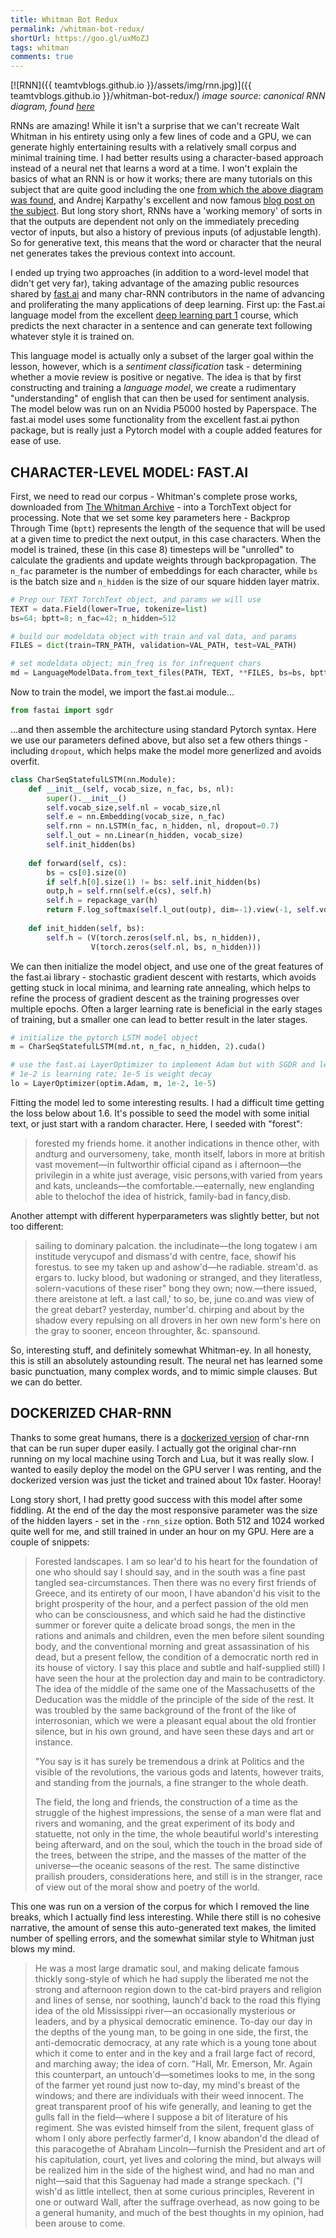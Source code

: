 ```yaml
---
title: Whitman Bot Redux
permalink: /whitman-bot-redux/
shortUrl: https://goo.gl/uxMoZJ
tags: whitman
comments: true
---
```


[![RNN]({{ teamtvblogs.github.io }}/assets/img/rnn.jpg)]({{ teamtvblogs.github.io }}/whitman-bot-redux/)
_image source: canonical RNN diagram, found [here](http://www.wildml.com/2015/09/recurrent-neural-networks-tutorial-part-1-introduction-to-rnns/)_

RNNs are amazing! While it isn't a surprise that we can't recreate Walt Whitman in his entirety using only a few lines of code and a GPU, we can generate highly entertaining results with a relatively small corpus and minimal training time. I had better results using a character-based approach instead of a neural net that learns a word at a time. I won't explain the basics of what an RNN is or how it works; there are many tutorials on this subject that are quite good including the one [from which the above diagram was found](http://www.wildml.com/2015/09/recurrent-neural-networks-tutorial-part-1-introduction-to-rnns/), and Andrej Karpathy's excellent and now famous [blog post on the subject](https://karpathy.github.io/2015/05/21/rnn-effectiveness/). But long story short, RNNs have a 'working memory' of sorts in that the outputs are dependent not only on the immediately preceding vector of inputs, but also a history of previous inputs (of adjustable length). So for generative text, this means that the word or character that the neural net generates takes the previous context into account. 

<!--more-->

I ended up trying two approaches (in addition to a word-level model that didn't get very far), taking advantage of the amazing public resources shared by [fast.ai](http://www.fast.ai) and many char-RNN contributors in the name of advancing and proliferating the many applications of deep learning. First up: the Fast.ai language model from the excellent [deep learning part 1](http://course.fast.ai) course, which predicts the next character in a sentence and can generate text following whatever style it is trained on.  

This language model is actually only a subset of the larger goal within the lesson, however, which is a *sentiment classification* task - determining whether a movie review is positive or negative. The idea is that by first constructing and training a *language model*, we create a rudimentary "understanding" of english that can then be used for sentiment analysis. The model below was run on an Nvidia P5000 hosted by Paperspace. The fast.ai model uses some functionality from the excellent fast.ai python package, but is really just a Pytorch model with a couple added features for ease of use.

## CHARACTER-LEVEL MODEL: FAST.AI  

First, we need to read our corpus - Whitman's complete prose works, downloaded from [The Whitman Archive](https://whitmanarchive.org/published/other/CompleteProse.html) - into a TorchText object for processing. Note that we set some key parameters here - Backprop Through Time (`bptt`) represents the length of the sequence that will be used at a given time to predict the next output, in this case characters. When the model is trained, these (in this case 8) timesteps will be "unrolled" to calculate the gradients and update weights through backpropagation. The `n_fac` parameter is the number of embeddings for each character, while `bs` is the batch size and `n_hidden` is the size of our square hidden layer matrix.

```python
# Prep our TEXT TorchText object, and params we will use
TEXT = data.Field(lower=True, tokenize=list)
bs=64; bptt=8; n_fac=42; n_hidden=512

# build our modeldata object with train and val data, and params
FILES = dict(train=TRN_PATH, validation=VAL_PATH, test=VAL_PATH)

# set modeldata object; min_freq is for infrequent chars
md = LanguageModelData.from_text_files(PATH, TEXT, **FILES, bs=bs, bptt=bptt, min_freq=3)
```
Now to train the model, we import the fast.ai module...

```python
from fastai import sgdr
```
...and then assemble the architecture using standard Pytorch syntax. Here we use our parameters defined above, but also set a few others things - including `dropout`, which helps make the model more generlized and avoids overfit. 

```python
class CharSeqStatefulLSTM(nn.Module):
    def __init__(self, vocab_size, n_fac, bs, nl):
        super().__init__()
        self.vocab_size,self.nl = vocab_size,nl
        self.e = nn.Embedding(vocab_size, n_fac)
        self.rnn = nn.LSTM(n_fac, n_hidden, nl, dropout=0.7)
        self.l_out = nn.Linear(n_hidden, vocab_size)
        self.init_hidden(bs)
        
    def forward(self, cs):
        bs = cs[0].size(0)
        if self.h[0].size(1) != bs: self.init_hidden(bs)
        outp,h = self.rnn(self.e(cs), self.h)
        self.h = repackage_var(h)
        return F.log_softmax(self.l_out(outp), dim=-1).view(-1, self.vocab_size)
    
    def init_hidden(self, bs):
        self.h = (V(torch.zeros(self.nl, bs, n_hidden)),
                  V(torch.zeros(self.nl, bs, n_hidden)))
```

We can then initialize the model object, and use one of the great features of the fast.ai library - stochastic gradient descent with restarts, which avoids getting stuck in local minima, and learning rate annealing, which helps to refine the process of gradient descent as the training progresses over multiple epochs. Often a larger learning rate is beneficial in the early stages of training, but a smaller one can lead to better result in the later stages.

```python
# initialize the pytorch LSTM model object
m = CharSeqStatefulLSTM(md.nt, n_fac, n_hidden, 2).cuda()

# use the fast.ai LayerOptimizer to implement Adam but with SGDR and learning rate annealing. 
# 1e-2 is learning rate; 1e-5 is weight decay
lo = LayerOptimizer(optim.Adam, m, 1e-2, 1e-5)
```

Fitting the model led to some interesting results. I had a difficult time getting the loss below about 1.6. It's possible to seed the model with some initial text, or just start with a random character. Here, I seeded with "forest":

>forested my friends home. it another indications in thence other, with andturg and ourversomeny, take, month itself, labors in more at british vast movement—in fultworthir official cipand as i afternoon—the privilegin in a white just average, visic persons,with varied from years and kats, uncleands—the comfortable.—eaternally, new englanding able to thelochof the idea of histrick, family-bad in fancy,disb.

Another attempt with different hyperparameters was slightly better, but not too different:

> sailing to dominary palcation. the includinate—the long togatew i am institude verycupof and dismass'd with centre, face, showif his forestus. to see my taken up and ashow'd—he radiable. stream'd. as ergars to. lucky blood, but wadoning or stranged, and they literatless, solern-vacutions of these riser" bong they own; now.—there issued, there areistone at left. a last call,' to so, be, june co.and was view of the great debart? yesterday, number'd. chirping and about by the shadow every repulsing on all drovers in her own new form's here on the gray to sooner, enceon throughter, &c. spansound.

So, interesting stuff, and definitely somewhat Whitman-ey. In all honesty, this is still an absolutely astounding result. The neural net has learned some basic punctuation, many complex words, and to mimic simple clauses. But we can do better.  

## DOCKERIZED CHAR-RNN

Thanks to some great humans, there is a [dockerized version](https://hub.docker.com/r/xoryouyou/torch-rnn/) of char-rnn that can be run super duper easily. I actually got the original char-rnn running on my local machine using Torch and Lua, but it was really slow. I wanted to easily deploy the model on the GPU server I was renting, and the dockerized version was just the ticket and trained about 10x faster. Hooray!

Long story short, I had pretty good success with this model after some fiddling. At the end of the day the most responsive parameter was the size of the hidden layers - set in the `-rnn_size` option. Both 512 and 1024 worked quite well for me, and still trained in under an hour on my GPU. Here are a couple of snippets:

> Forested landscapes. I am so lear'd
to his heart for the foundation of one who should say I should say,
and in the south was a fine past tangled sea-circumstances. Then there was no
every first friends of Greece, and its entirety of our moon, I have
abandon'd his visit to the bright prosperity of the hour,
and a perfect passion of the old men who can be consciousness, and which said he
had the distinctive summer or forever quite a delicate broad songs, the
men in the rations and animals and children, even the men before
silent sounding body, and the conventional morning and great assassination
of his dead, but a present fellow, the condition of a democratic north red in
its house of victory. I say this place and subtle and
half-supplied still) I have seen the hour at the prolection day and
main to be contradictory. The idea of the middle of the same one of
the Massachusetts of the Deducation was the middle of the principle of the side of the
rest. It was troubled by the same background of the front of the like of
interrosonian, which we were a pleasant equal about the old frontier
silence, but in his own ground, and have seen these days and art or
instance.
>
>"You say is it has surely be tremendous a drink at Politics and the visible of the revolutions, the
various gods and latents, however traits, and standing from the
journals, a fine stranger to the whole death.
>
>The field, the long and friends, the construction of a time as the struggle of the highest
impressions, the sense of a man were flat and rivers and womaning, and
the great experiment of its body and statuette, not only in the time, the
whole beautiful world's interesting being afterward, and on the soul, which
the touch in the broad side of the trees, between the stripe, and
the masses of the matter of the universe—the oceanic seasons of
the rest. The same distinctive prailish prouders, considerations here,
and still is in the stranger, race of view out of the moral show and
poetry of the world.

This one was run on a version of the corpus for which I removed the line breaks, which I actually find less interesting. While there still is no cohesive narrative, the amount of sense this auto-generated text makes, the limited number of spelling errors, and the somewhat similar style to Whitman just blows my mind.

> He was a most large dramatic soul, and making delicate famous thickly song-style of which he had supply the liberated me not the strong and afternoon region down to the cat-bird prayers and religion and lines of sense, nor soothing, launch'd back to the road this flying idea of the old Mississippi river—an occasionally mysterious or leaders, and by a physical democratic eminence. To-day our day in the depths of the young man, to be going in one side, the first, the anti-democratic democracy, at any rate which is a young tone about which it come to enter and in the key and a frail large fact of record, and marching away; the idea of corn. "Hall, Mr. Emerson, Mr. Again this counterpart, an untouch'd—sometimes looks to me, in the song of the farmer yet round just now to-day, my mind's breast of the windows; and there are individuals with their weed innocent. The great transparent proof of his wife generally, and leaning to get the gulls fall in the field—where I suppose a bit of literature of his regiment. She was evisted himself from the silent, frequent glass of whom I only abore perfectly farmer'd, I know abandon'd the dlead of this paracogethe of Abraham Lincoln—furnish the President and art of his capitulation, court, yet lives and coloring the mind, but always will be realized him in the side of the highest wind, and had no man and night—said that this Saguenay had made a strange speckach. ("I wish'd as little intellect, then at some curious principles, Reverent in one or outward Wall, after the suffrage overhead, as now going to be a general humanity, and much of the best thoughts in my opinion, had been arouse to come.